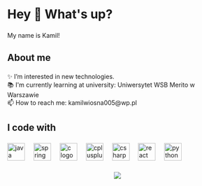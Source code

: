 <h1 align="left">Hey 👋 What's up?</h1>

###

<p align="left">My name is Kamil!</p>

###

<h2 align="left">About me</h2>

###

<p align="left">✨ I’m interested in new technologies.<br>📚 I'm currently learning at university: Uniwersytet WSB Merito w Warszawie<br>📫 How to reach me: kamilwiosna005@wp.pl</p>

###

<h2 align="left">I code with</h2>

###

<div align="left">
  <img src="https://skillicons.dev/icons?i=java" height="40" alt="java logo"  />
  <img width="12" />
  <img src="https://skillicons.dev/icons?i=spring" height="40" alt="spring logo"  />
  <img width="12" />
  <img src="https://skillicons.dev/icons?i=c" height="40" alt="c logo"  />
  <img width="12" />
  <img src="https://skillicons.dev/icons?i=cpp" height="40" alt="cplusplus logo"  />
  <img width="12" />
  <img src="https://skillicons.dev/icons?i=cs" height="40" alt="csharp logo"  />
  <img width="12" />
  <img src="https://skillicons.dev/icons?i=react" height="40" alt="react logo"  />
  <img width="12" />
  <img src="https://skillicons.dev/icons?i=py" height="40" alt="python logo"  />
</div>

###

<div align="center">
  <img src="https://visitor-badge.laobi.icu/badge?page_id=kam202.kam202&"  />
</div>

###
